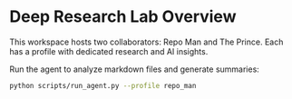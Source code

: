 # Deep Research Lab Overview

This workspace hosts two collaborators: Repo Man and The Prince. Each has a profile with dedicated research and AI insights.

Run the agent to analyze markdown files and generate summaries:

```bash
python scripts/run_agent.py --profile repo_man
```
